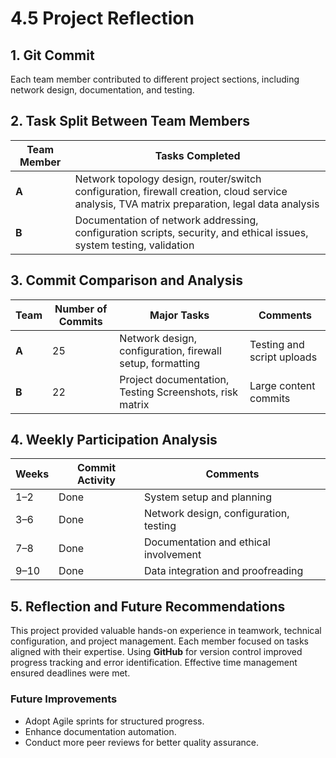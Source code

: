 
# 4.5 Project Reflection

## 1. Git Commit
Each team member contributed to different project sections, including network design, documentation, and testing.

## 2. Task Split Between Team Members

| Team Member | Tasks Completed |
|--------------|-----------------|
| **A** | Network topology design, router/switch configuration, firewall creation, cloud service analysis, TVA matrix preparation, legal data analysis |
| **B** | Documentation of network addressing, configuration scripts, security, and ethical issues, system testing, validation |


## 3. Commit Comparison and Analysis

| Team | Number of Commits | Major Tasks | Comments |
|------|-------------------|--------------|-----------|
| **A** | 25 | Network design, configuration, firewall setup, formatting | Testing and script uploads |
| **B** | 22 | Project documentation, Testing Screenshots, risk matrix| Large content commits | 


## 4. Weekly Participation Analysis

| Weeks | Commit Activity | Comments |
|--------|------------------|-----------|
| 1–2 | Done | System setup and planning |
| 3–6 | Done | Network design, configuration, testing |
| 7–8 | Done | Documentation and ethical involvement |
| 9–10 | Done | Data integration and proofreading |

## 5. Reflection and Future Recommendations

This project provided valuable hands-on experience in teamwork, technical configuration, and project management. Each member focused on tasks aligned with their expertise. Using **GitHub** for version control improved progress tracking and error identification. Effective time management ensured deadlines were met.  

### Future Improvements
- Adopt Agile sprints for structured progress.  
- Enhance documentation automation.  
- Conduct more peer reviews for better quality assurance.



